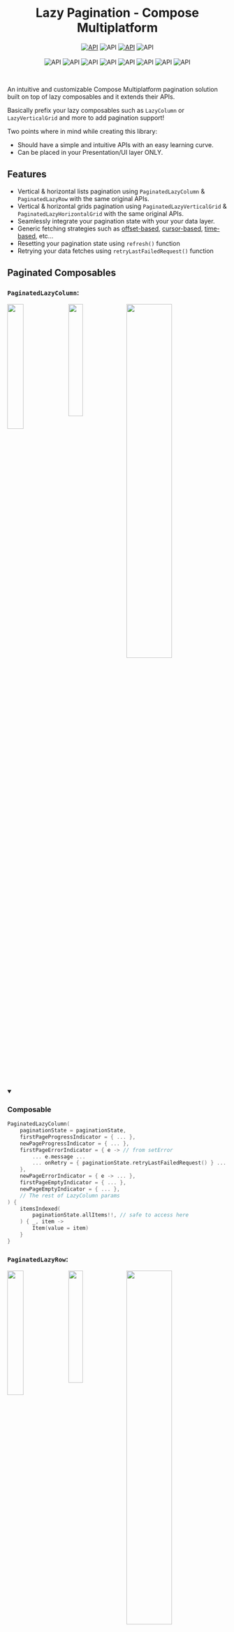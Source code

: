 <h1 align="center">Lazy Pagination - Compose Multiplatform</h1>

<p align="center">
    <a href="https://opensource.org/licenses/MIT"><img alt="API" src="https://img.shields.io/badge/License-MIT-blue.svg"/></a>
    <img alt="API" src="https://img.shields.io/maven-central/v/io.github.ahmad-hamwi/lazy-pagination-compose"/>
    <a href="http://kotlinlang.org"><img alt="API" src="https://img.shields.io/badge/kotlin-2.1.20-blue.svg?logo=kotlin"/></a>
    <img alt="API" src="https://github.com/Ahmad-Hamwi/lazy-pagination-compose/actions/workflows/unit-test.yml/badge.svg"/>
    <br/>
    <br/>
    <img alt="API" src="https://img.shields.io/badge/-Android-gray.svg?style=flat"/>
    <img alt="API" src="https://img.shields.io/badge/-iOS-gray.svg?style=flat"/>
    <img alt="API" src="https://img.shields.io/badge/-JVM-gray.svg?style=flat"/>
    <img alt="API" src="https://img.shields.io/badge/-Windows-gray.svg?style=flat"/>
    <img alt="API" src="https://img.shields.io/badge/-Linux-gray.svg?style=flat"/>
    <img alt="API" src="https://img.shields.io/badge/-macOS-gray.svg?style=flat"/>
    <img alt="API" src="https://img.shields.io/badge/-JS-gray.svg?style=flat"/>
    <img alt="API" src="https://img.shields.io/badge/-WASM-gray.svg?style=flat"/>
</p>
<br>

An intuitive and customizable Compose Multiplatform pagination solution built on top of lazy composables and it extends their APIs.

Basically prefix your lazy composables such as `LazyColumn` or `LazyVerticalGrid` and more to add pagination support!

Two points where in mind while creating this library:
- Should have a simple and intuitive APIs with an easy learning curve.
- Can be placed in your Presentation/UI layer ONLY.

## Features ##

- Vertical & horizontal lists pagination using `PaginatedLazyColumn` & `PaginatedLazyRow` with the same original APIs.
- Vertical & horizontal grids pagination using `PaginatedLazyVerticalGrid` & `PaginatedLazyHorizontalGrid` with the same original APIs.
- Seamlessly integrate your pagination state with your your data layer.  
- Generic fetching strategies such as 
[offset-based](https://developer.box.com/guides/api-calls/pagination/offset-based/), 
[cursor-based](https://jsonapi.org/profiles/ethanresnick/cursor-pagination/), 
[time-based](https://developers.facebook.com/docs/graph-api/results/), etc...
- Resetting your pagination state using `refresh()` function
- Retrying your data fetches using `retryLastFailedRequest()` function

## Paginated Composables ##

### `PaginatedLazyColumn`: ###

<p>
    <img src="https://media.giphy.com/media/v1.Y2lkPTc5MGI3NjExaDZtN3dzajNicXpxZjYwNWdlMTZuNmEydzJqeXI4bzhlZThmYmVyayZlcD12MV9pbnRlcm5hbF9naWZfYnlfaWQmY3Q9Zw/UQtqa7NP2DedMIQQE0/giphy.gif" width="27%" align="top" />
    <img src="https://media.giphy.com/media/v1.Y2lkPTc5MGI3NjExNHZydHgyNmJyYjI2bXA3M3VsbnRvbXYwcTdkMWVycWlwa3ZudTMxaiZlcD12MV9pbnRlcm5hbF9naWZfYnlfaWQmY3Q9Zw/hyOaVKanSlkesmRWLS/giphy.gif" width="25.62%" align="top" />
    <img src="https://media.giphy.com/media/v1.Y2lkPTc5MGI3NjExb3ozdXpubDA2enptdW81aHhucndpZ2Y2MGw5cTFuMmNneDcxM3JocyZlcD12MV9pbnRlcm5hbF9naWZfYnlfaWQmY3Q9Zw/RxUB3WW69I3N65pQuv/giphy.gif" width="45.5%" align="top" />
</p>

<details open>
    <summary> 
        <h3>Composable</h3> 
    </summary>

```kotlin
PaginatedLazyColumn(
    paginationState = paginationState,
    firstPageProgressIndicator = { ... },
    newPageProgressIndicator = { ... },
    firstPageErrorIndicator = { e -> // from setError
        ... e.message ...
        ... onRetry = { paginationState.retryLastFailedRequest() } ...
    },
    newPageErrorIndicator = { e -> ... },
    firstPageEmptyIndicator = { ... },
    newPageEmptyIndicator = { ... },
    // The rest of LazyColumn params
) {
    itemsIndexed(
        paginationState.allItems!!, // safe to access here
    ) { _, item ->
        Item(value = item)
    }
}
```

</details>

### `PaginatedLazyRow`: ###

<p>
    <img src="https://media.giphy.com/media/v1.Y2lkPTc5MGI3NjExODIwZHduaXhhaGN6MWUxb3luZHlqN2xvMm9vNDBmcGoyNzF4bnhnYSZlcD12MV9pbnRlcm5hbF9naWZfYnlfaWQmY3Q9Zw/Tv7k3mPfmkDzss8EBk/giphy.gif" width="27%" align="top" />
    <img src="https://media.giphy.com/media/v1.Y2lkPTc5MGI3NjExdXg2NXp1bHlmbWV1OXB0Nzd0eTRrOXV0eGo1eHRvZXA2Nmg3ejQ0dyZlcD12MV9pbnRlcm5hbF9naWZfYnlfaWQmY3Q9Zw/U0EhwO1KN5keyfBFH1/giphy.gif" width="25.62%" align="top" />
    <img src="https://media.giphy.com/media/v1.Y2lkPTc5MGI3NjExN2M3cWV3MWFtbGQxMmhmaWx1ejRtYnVoM202bHN0NzRiMnVyYW8xYiZlcD12MV9pbnRlcm5hbF9naWZfYnlfaWQmY3Q9Zw/BfuyEzSm7ZcH6A4sYj/giphy.gif" width="45.5%" align="top" />
</p>

<details open>
    <summary> 
        <h3>Composable</h3> 
    </summary>

```kotlin
PaginatedLazyRow(
    paginationState = paginationState,
    firstPageProgressIndicator = { ... },
    newPageProgressIndicator = { ... },
    firstPageErrorIndicator = { e -> // from setError
        ... e.message ...
        ... onRetry = { paginationState.retryLastFailedRequest() } ...
    },
    newPageErrorIndicator = { e -> ... },
    firstPageEmptyIndicator = { ... },
    newPageEmptyIndicator = { ... },
    ... // The rest of LazyRow params
) {
    itemsIndexed(
        paginationState.allItems!!, // safe to access here
    ) { _, item ->
        Item(value = item)
    }
}
```

</details>

### `PaginatedLazyVerticalGrid`: ###

<p>
    <img src="https://i.giphy.com/media/v1.Y2lkPTc5MGI3NjExZjd3aXdsdWJyODhpY3Ayd2swYTFzYmxiejRiNTI1bzh5b2U2aTJoYSZlcD12MV9pbnRlcm5hbF9naWZfYnlfaWQmY3Q9Zw/VW3CpfV7F5TmUXYRnA/giphy.gif" width="27%" align="top" />
    <img src="https://i.giphy.com/media/v1.Y2lkPTc5MGI3NjExbTByb3Q3Mmc4dm9hc2Vtb3RhaWM2M25hejduYTEwNnplNGt3dG5pNCZlcD12MV9pbnRlcm5hbF9naWZfYnlfaWQmY3Q9Zw/ozegucGVk85Le0h0AA/giphy.gif" width="25.62%" align="top" />
    <img src="https://i.giphy.com/media/v1.Y2lkPTc5MGI3NjExOWZqMHUzMno3cGVleHN4ZXJ5Y3JudWowaGJqdjN6cGk1eW4xbHFjaiZlcD12MV9pbnRlcm5hbF9naWZfYnlfaWQmY3Q9Zw/Jeh0aYUdtRGPqGU2LW/giphy.gif" width="45.5%" align="top">
</p>

<details open>
    <summary> 
        <h3>Composable</h3> 
    </summary>

```kotlin
PaginatedLazyVerticalGrid(
    paginationState = paginationState,
    firstPageProgressIndicator = { ... },
    newPageProgressIndicator = { ... },
    firstPageErrorIndicator = { e -> // from setError
        ... e.message ...
        ... onRetry = { paginationState.retryLastFailedRequest() } ...
    },
    newPageErrorIndicator = { e -> ... },
    firstPageEmptyIndicator = { ... },
    newPageEmptyIndicator = { ... },
    ... // The rest of LazyVerticalGrid params
) {
    itemsIndexed(
        paginationState.allItems!!, // safe to access here
    ) { _, item ->
        Item(value = item)
    }
}
```

</details>

### `PaginatedLazyHorizontalGrid`: ###

<p>
    <img src="https://i.giphy.com/media/v1.Y2lkPTc5MGI3NjExbTJ1dWhsMWVkcGpmdGFyOTN1aDFjenBuNTl0bnR4cDV3MjdiN3Z4ZiZlcD12MV9pbnRlcm5hbF9naWZfYnlfaWQmY3Q9Zw/5hLbIxhmiHkiMU963B/giphy.gif" width="27%" align="top" />
    <img src="https://i.giphy.com/media/v1.Y2lkPTc5MGI3NjExYzJ4dnllYW5ncWNnbmtycjIycnU4d3pkbmkzbTM3azZsYXJlZjRrNCZlcD12MV9pbnRlcm5hbF9naWZfYnlfaWQmY3Q9Zw/YTCL5P2a7NSJXRASvU/giphy.gif" width="25.62%" align="top" />
    <img src="https://i.giphy.com/media/v1.Y2lkPTc5MGI3NjExdGNhZGduaGg5ZTc5aXhianh3bXdmbHhwZHE4a2x5cmZteW9yanNvZCZlcD12MV9pbnRlcm5hbF9naWZfYnlfaWQmY3Q9Zw/w5nCrcuOCCydr3lknl/giphy.gif" width="45.5%" align="top">
</p>

<details open>
    <summary> 
        <h3>Composable</h3> 
    </summary>

```kotlin
PaginatedLazyHorizontalGrid(
    paginationState = paginationState,
    firstPageProgressIndicator = { ... },
    newPageProgressIndicator = { ... },
    firstPageErrorIndicator = { e -> // from setError
        ... e.message ...
        ... onRetry = { paginationState.retryLastFailedRequest() } ...
    },
    newPageErrorIndicator = { e -> ... },
    firstPageEmptyIndicator = { ... },
    newPageEmptyIndicator = { ... },
    ... // The rest of LazyHorizontalGrid params
) {
    itemsIndexed(
        paginationState.allItems!!, // safe to access here
    ) { _, item ->
        Item(value = item)
    }
}
```

## More supported composables: `PaginatedLazyVerticalGrid` and `PaginatedLazyHorizontalGrid` ##

<details>
    <summary> 
        <h1>State in UI (no ViewModel)</h1> 
    </summary>
    
```kotlin
// Int is passed as the KEY which represents your pagination fetching strategy
// Int example here means the page number but could really by anything such as a cursor, time, etc...
@Composable
fun Content() {
    val paginationState = rememberPaginationState<Int, Model>(
        initialPageKey = 1,
        onRequestPage = { pageKey: Int ->
            scope.launch {
                try {
                    val page = DataSource.getPage(pageNumber = pageKey, pageSize = 10)

                    appendPage(
                        items = page.items,
                        nextPageKey = page.nextPageNumber,
                        isLastPage = page.isLastPage
                    )
                } catch (e: Exception) {
                    setError(e)
                }
            }
        }
    )

    // Your paginated composable here
}
```

</details>
<details open>
    <summary> 
        <h1>State in a ViewModel (Recommended)</h1> 
    </summary>

```kotlin
class MyViewModel : ViewModel() {
    // Int is passed as the KEY which represents your pagination fetching strategy
    // Int example here means the page number but could really by anything such as a cursor, time, etc...
    val paginationState = PaginationState<Int, Model>(
       initialPageKey = 1,
       onRequestPage = { loadPage(it) }
    )
    
    fun loadPage(pageKey: Int) {
       viewModelScope.launch {
          try {
              val page = DataSource.getPage(pageNumber = pageKey, pageSize = 10)
    
              paginationState.appendPage(
                  items = page.items,
                  isLastPage = page.isLastPage
              )
          } catch (e: Exception) {
              paginationState.setError(e)
          }
       }
    }
}

@Composable
fun Content(viewModel: MyViewModel) {
    val paginationState = viewModel.paginationState

    // Your Paginated composable here
}
```

</details>

# Setup #

Get the latest version via Maven Central: 

> (badge may not always be up to date, use the toml declaration for the latest release)

![Maven Central Version](https://img.shields.io/maven-central/v/io.github.ahmad-hamwi/lazy-pagination-compose)

Add Maven Central repository to your root build.gradle at the end of repositories:

```kotlin
allprojects {
    repositories {
        ...
        mavenCentral()
    }
}
```

### For Compose Multiplatform Project ###

```toml
[versions]
lazy-pagination-compose = "1.7.1"

[libraries]
lazyPaginationCompose = { module = "io.github.ahmad-hamwi:lazy-pagination-compose", version.ref = "lazy-pagination-compose" }
```

```kotlin
// Compose Multiplatform
sourceSets {
    commonMain.dependencies {
        implementation(libs.lazyPaginationCompose)
    }
}
```

For an Android Project use `io.github.ahmad-hamwi:lazy-pagination-compose-android`

# Usage #

### Full sample can be found in the [sample module](https://github.com/Ahmad-Hamwi/lazy-pagination-compose/tree/main/sample) ###

## 1- Prepare your pagination state ##

### Create a `PaginationState` by remembering it in your composable or holding it in your ViewModel.

```kotlin
// Int is the key which in this example represents the page number
val paginationState = rememberPaginationState<Int, Model>(
    initialPageKey = 1,
    ...
)
```

### Pass your `onRequestPage` callback when creating your `PaginationState` and call your data source ###

```kotlin
val scope = rememberCoroutineScope()

val paginationState = rememberPaginationState<Int, Model>(
    initialPageKey = 1,
    onRequestPage = { pageKey: Int ->
        scope.launch {
            val page = DataSource.getPage(pageNumber = pageKey, pageSize = 10,)
        }
    }
)
```

### Append data using `appendPage` and flag the end of your list using `isLastPage` ###
```kotlin
val scope = rememberCoroutineScope()

val paginationState = rememberPaginationState<Int, Model>(
    initialPageKey = 1,
    onRequestPage = { pageKey: Int ->
        scope.launch {
            val page = DataSource.getPage(pageNumber = pageKey, pageSize = 10,)

            appendPage(
                items = page.items,
                nextPageKey = page.nextPageNumber,
                isLastPage = page.isLastPage // optional, defaults to false
            )
        }
    }
}
```

### Handle errors using `setError` ###
```kotlin
val paginationState = rememberPaginationState<Int, Model>(
    initialPageKey = 1,
    onRequestPage = { pageKey: Int ->
        scope.launch {
            try {
                val page = DataSource.getPage(pageNumber = pageKey, pageSize = 10,)

                appendPage(
                    items = page.items,
                    nextPageKey = page.nextPageNumber,
                    isLastPage = page.isLastPage
                )
            } catch (e: Exception) {
                setError(e)
            }
        }
    }
)
```

## 2- Define your paginated composable ##

It can either be `PaginatedLazyColumn` or `PaginatedLazyRow` or `PaginatedLazyVerticalGrid` or `PaginatedLazyHorizontalGrid`

```kotlin
@Composable
fun Content() {
    val paginationState = ... // either remembered here or in ViewModel
    
    // Or any other paginated composable
    PaginatedLazyColumn(
        paginationState = paginationState,
        firstPageProgressIndicator = { ... },
        newPageProgressIndicator = { ... },
        firstPageErrorIndicator = { e -> ... },
        newPageErrorIndicator = { e -> ... },
        firstPageEmptyIndicator = { ... },
        newPageEmptyIndicator = { ... },
    ) {
        itemsIndexed(
            paginationState.allItems!!, // safe to access here
        ) { _, item ->
            Item(value = item)
        }
    }
}
```

### Retrying your last failed request can be through `retryLastFailedRequest` ###
```kotlin
paginationState.retryLastFailedRequest()
```

### Refreshing can be through `refresh` method ###
```kotlin
paginationState.refresh(
    initialPageKey = 1 // optional, defaults to the value provided when creating the state
)
```

### More complex sample can be found in the [sample module](https://github.com/Ahmad-Hamwi/lazy-pagination-compose/tree/main/sample) ###

# Contributing #
This library is made to help other developers out in their app developments, feel free to contribute by suggesting ideas and creating issues and PRs that would make this repository more helpful.

# Honorable Mentions #
Thank you for the following contributors:
- [Tomislav Mladenov](https://github.com/TomislavMladenov): For adding support to the JS target.
- [Siarhei Luskanau](https://github.com/siarhei-luskanau): For keeping project dependencies up-to-date!

# Support #
You can show support by either contributing to the repository or by buying me a cup of coffee!

<p>
    <a href="https://www.buymeacoffee.com/ahmadhamwi" target="_blank"><img src="https://www.buymeacoffee.com/assets/img/custom_images/orange_img.png" alt="Buy Me A Coffee" />
</p>

# License

Copyright (C) 2024 Ahmad Hamwi

Licensed under the MIT License
